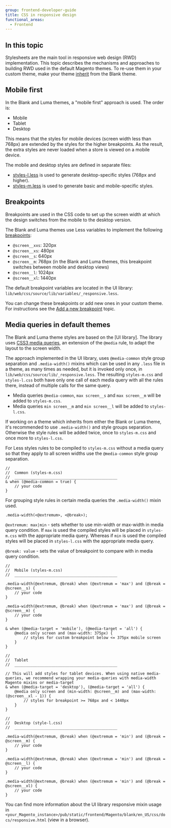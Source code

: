 ```yaml
---
group: frontend-developer-guide
title: CSS in responsive design
functional_areas:
  - Frontend
---
```


## In this topic

Stylesheets are the main tool in responsive web design (RWD) implementation. This topic describes the mechanisms and approaches to building RWD used in the default Magento themes. To re-use them in your custom theme, make your theme [inherit][theme-inherit] from the Blank theme.

## Mobile first

In the Blank and Luma themes, a "mobile first" approach is used. The order is:

-  Mobile
-  Tablet
-  Desktop

This means that the styles for mobile devices (screen width less than 768px) are extended by the styles for the higher breakpoints. As the result, the extra styles are never loaded when a store is viewed on a mobile device.

The mobile and desktop styles are defined in separate files:

-  [styles-l.less] is used to generate desktop-specific styles (768px and higher).
-  [styles-m.less] is used to generate basic and mobile-specific styles.

## Breakpoints

Breakpoints are used in the CSS code to set up the screen width at which the design switches from the mobile to the desktop version.

The Blank and Luma themes use Less variables to implement the following [breakpoints][breakpoints-link]:

-  `@screen__xxs`: 320px
-  `@screen__xs`: 480px
-  `@screen__s`: 640px
-  `@screen__m`: 768px (in the Blank and Luma themes, this breakpoint switches between mobile and desktop views)
-  `@screen__l`: 1024px
-  `@screen__xl`: 1440px

The default breakpoint variables are located in the UI library: `lib/web/css/source/lib/variables/_responsive.less`.

You can change these breakpoints or add new ones in your custom theme. For instructions see the [Add a new breakpoint][rwd-breakpoints] topic.

## Media queries in default themes

The Blank and Luma theme styles are based on the [UI library]. The library uses [CSS3 media queries][css3-media-queries-wiki], an extension of the `@media` rule, to adapt the layout to the screen width.

The approach implemented in the UI library, uses `@media-common` style group separation and `.media-width()` mixins which can be used in any `.less` file in a theme, as many times as needed, but it is invoked only once, in `lib/web/css/source/lib/_responsive.less`. The resulting `styles-m.css` and `styles-l.css` both have only one call of each media query with all the rules there, instead of multiple calls for the same query.

-  Media queries `@media-common`, `max screen__s` and `max screen__m` will be added to `styles-m.css`.
-  Media queries `min screen__m` and `min screen__l` will be added to `styles-l.css`.

<InlineAlert variant="warning" slots="text"/>

If working on a theme which inherits from either the Blank or Luma theme, it's recommended to use `.media-width()` and style groups separation.  Otherwise the style rules will be added twice, once to `styles-m.css` and once more to `styles-l.css`.

For Less styles rules to be compiled to `styles-m.css` without a media query so that they apply to all screen widths use the `@media-common` style group separation.

```less
//
//  Common (styles-m.css)
//  _____________________________________________
& when (@media-common = true) {
    // your code
}
```

For grouping style rules in certain media queries the `.media-width()` mixin used.

```less
.media-width(<@extremum>, <@break>);
```

`@extremum: max|min` - sets whether to use min-width or max-width in media query condition. If `max` is used the compiled styles will be placed in `styles-m.css` with the appropriate media query. Whereas if `min` is used the compiled styles will be placed in `styles-l.css` with the appropriate media query.

`@break: value` - sets the value of breakpoint to compare with in media query condition.

```less
//
//  Mobile (styles-m.css)
//  _____________________________________________

.media-width(@extremum, @break) when (@extremum = 'max') and (@break = @screen__s) {
    // your code
}

.media-width(@extremum, @break) when (@extremum = 'max') and (@break = @screen__m) {
    // your code
}

& when (@media-target = 'mobile'), (@media-target = 'all') {
    @media only screen and (max-width: 375px) {
        // styles for custom breakpoint below <= 375px mobile screen
    }
}

//
//  Tablet
//  _____________________________________________

// This will add styles for tablet devices. When using native media-queries, we recommend wrapping your media-queries with media-width Magento mixins or media-target
& when (@media-target = 'desktop'), (@media-target = 'all') {
    @media only screen and (min-width: @screen__m) and (max-width: (@screen__xl - 1)) {
        // styles for breakpoint >= 768px and < 1440px
    }
}

//
//  Desktop (style-l.css)
//  _____________________________________________

.media-width(@extremum, @break) when (@extremum = 'min') and (@break = @screen__m) {
    // your code
}

.media-width(@extremum, @break) when (@extremum = 'min') and (@break = @screen__l) {
    // your code
}

.media-width(@extremum, @break) when (@extremum = 'min') and (@break = @screen__xl) {
    // your code
}
```

You can find more information about the UI library responsive mixin usage in `<your_Magento_instance>/pub/static/frontend/Magento/blank/en_US/css/docs/responsive.html` (view in a browser).

<!-- Link definitions -->
[styles-l.less]: https://github.com/magento/magento2/blob/2.4/app/design/frontend/Magento/blank/web/css/styles-l.less
[styles-m.less]: https://github.com/magento/magento2/blob/2.4/app/design/frontend/Magento/blank/web/css/styles-m.less
[css3-media-queries-wiki]: http://en.wikipedia.org/wiki/Media_queries
[breakpoints-link]: index.md#terms-used
[theme-inherit]: ../themes/inherit.md
[rwd-breakpoints]: breakpoints.md
